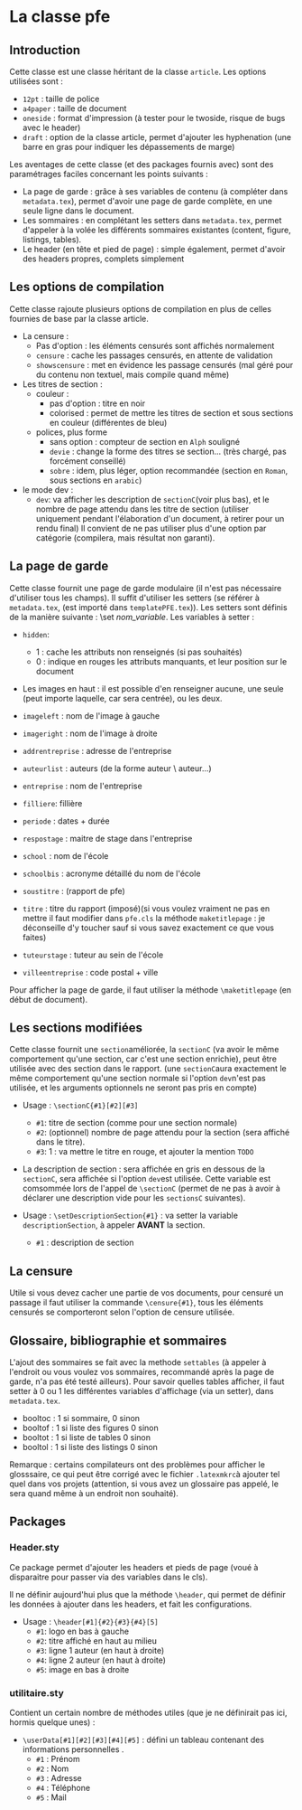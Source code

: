 # La classe pfe

## Introduction
Cette classe est une classe héritant de la classe ```article```. Les options utilisées sont :
* ```12pt``` : taille de police
* ```a4paper``` : taille de document
* ```oneside``` : format d'impression (à tester pour le twoside, risque de bugs avec le header)
*  ```draft``` : option de la classe article, permet d'ajouter les hyphenation (une barre en gras pour indiquer les dépassements de marge)

Les aventages de cette classe (et des packages fournis avec) sont des paramétrages faciles concernant les points suivants :
* La page de garde : grâce à ses variables de contenu (à compléter dans ```metadata.tex```), permet d'avoir une page de garde complète, en une seule ligne dans le document.
* Les sommaires : en complétant les setters dans ```metadata.tex```, permet d'appeler à la volée les différents sommaires existantes (content, figure, listings, tables).
* Le header (en tête et pied de page) : simple également, permet d'avoir des headers propres, complets simplement

## Les options de compilation
Cette classe rajoute plusieurs options de compilation en plus de celles fournies de base par la classe article.
* La censure :
  * Pas d'option : les éléments censurés sont affichés normalement
  * ```censure``` : cache les passages censurés, en attente de validation
  * ```showscensure``` : met en évidence les passage censurés (mal géré pour du contenu non textuel, mais compile quand même)
* Les titres de section :
  * couleur :
    * pas d'option : titre en noir
    * colorised : permet de mettre les titres de section et sous sections en couleur (différentes de bleu)
  * polices, plus forme
    * sans option : compteur de section en ```Alph``` souligné
    * ```devie``` : change la forme des titres se section... (très chargé, pas forcément conseillé)
    * ```sobre``` : idem, plus léger, option recommandée (section en ```Roman```, sous sections en ```arabic```)
* le mode dev :
  * ```dev```: va afficher les description de ```sectionC```(voir plus bas), et le nombre de page attendu dans les titre de section (utiliser uniquement pendant l'élaboration d'un document, à retirer pour un rendu final)
Il convient de ne pas utiliser plus d'une option par catégorie (compilera, mais résultat non garanti).

## La page de garde
Cette classe fournit une page de garde modulaire (il n'est pas nécessaire d'utiliser tous les champs). Il suffit d'utiliser les setters (se référer à ```metadata.tex```, (est importé dans  ```templatePFE.tex```)).
Les setters sont définis de la manière suivante : \set _nom_variable_.
Les variables à setter : 
* ```hidden```:   
  * 1 : cache les attributs non renseignés (si pas souhaités) 
  * 0 : indique en rouges les attributs manquants, et leur position sur le document

* Les images en haut : il est possible d'en renseigner aucune, une seule (peut importe laquelle, car sera centrée), ou les deux.
* ```imageleft``` :  nom de l'image à gauche
* ```imageright``` :  nom de l'image à droite

* ```addrentreprise``` : adresse de l'entreprise
* ```auteurlist``` :  auteurs (de la forme auteur \\ auteur...)
* ```entreprise``` : nom de l'entreprise
* ```filliere```: fillière 
* ```periode``` : dates + durée
* ```respostage```  : maitre de stage dans l'entreprise
* ```school```  : nom de l'école
* ```schoolbis``` : acronyme détaillé du nom de l'école
* ```soustitre``` : (rapport de pfe)
* ```titre``` : titre du rapport (imposé)(si vous voulez vraiment ne pas en mettre il faut modifier dans ```pfe.cls``` la méthode ```maketitlepage``` : je déconseille d'y toucher sauf si vous savez exactement ce que vous faites)
* ```tuteurstage``` : tuteur au sein de l'école
* ```villeentreprise``` : code postal + ville

Pour afficher la page de garde, il faut utiliser la méthode ```\maketitlepage``` (en début de document).
## Les sections modifiées
Cette classe fournit une ```section```améliorée, la ```sectionC``` (va avoir le même comportement qu'une section, car c'est une section enrichie), peut être utilisée avec des section dans le rapport. (une ```sectionC```aura exactement le même comportement qu'une section normale si l'option ```dev```n'est pas utilisée, et les arguments optionnels ne seront pas pris en compte)
* Usage : ```\sectionC{#1}[#2][#3]```
  * ```#1```: titre de section (comme pour une section normale)
  * ```#2```: (optionnel) nombre de page attendu pour la section (sera affiché dans le titre).
  * ```#3```: 1 : va mettre le titre en rouge, et ajouter la mention ```TODO```

* La description de section : sera affichée en gris en dessous de la ```sectionC```, sera affichée si l'option ```dev```est utilisée. Cette variable est comsommée lors de l'appel de ```\sectionC``` (permet de ne pas à avoir à déclarer une description vide pour les ```sectionsC``` suivantes).
* Usage : ```\setDescriptionSection{#1}``` : va setter la variable ```descriptionSection```, à appeler **AVANT** la section.
  * ```#1``` : description de section

## La censure
Utile si vous devez cacher une partie de vos documents, pour censuré un passage il faut utiliser la commande ```\censure{#1}```, tous les éléments censurés se comporteront selon l'option de censure utilisée.

## Glossaire, bibliographie et sommaires
L'ajout des sommaires se fait avec la methode ```settables``` (à appeler à l'endroit ou vous voulez vos sommaires, recommandé après la page de garde, n'a pas été testé ailleurs). Pour savoir quelles tables afficher, il faut setter à 0 ou 1 les différentes variables d'affichage (via un setter), dans ```metadata.tex```.

* booltoc : 1 si sommaire, 0 sinon
* booltof : 1 si liste des figures 0 sinon
* booltot : 1 si liste de tables 0 sinon
* booltol : 1 si liste des listings 0 sinon

Remarque : certains compilateurs ont des problèmes pour afficher le glosssaire, ce qui peut être corrigé avec le fichier ```.latexmkrc```à ajouter tel quel dans vos projets (attention, si vous avez un glossaire pas appelé, le sera quand même à un endroit non souhaité).

## Packages
### Header.sty
Ce package permet d'ajouter les headers et pieds de page (voué à disparaitre pour passer via des variables dans le cls).

Il ne définir aujourd'hui plus que la méthode ```\header```, qui permet de définir les données à ajouter dans les headers, et fait les configurations.
* Usage : ```\header[#1]{#2}{#3}{#4}[5]```
  * ```#1```: logo en bas à gauche
  * ```#2```: titre affiché en haut au milieu
  * ```#3```: ligne 1 auteur (en haut à droite)
  * ```#4```: ligne 2 auteur (en haut à droite)
  * ```#5```: image en bas à droite

### utilitaire.sty
Contient un certain nombre de méthodes utiles (que je ne définirait pas ici, hormis quelque unes) : 
* ```\userData[#1][#2][#3][#4][#5]``` : défini un tableau contenant des informations personnelles .
  * ```#1``` : Prénom
  * ```#2``` : Nom
  * ```#3``` : Adresse
  * ```#4``` : Téléphone
  * ```#5``` : Mail